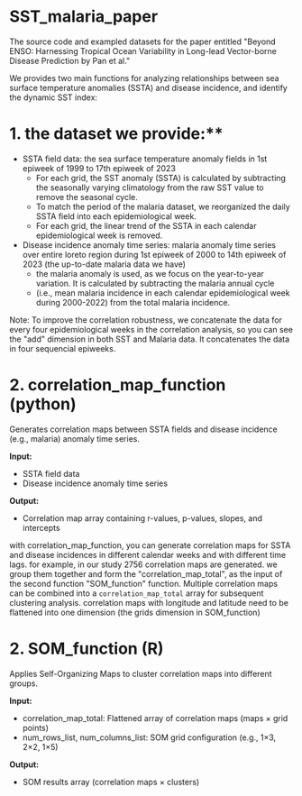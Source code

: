 # SST_malaria_paper
The source code and exampled datasets for the paper entitled "Beyond ENSO: Harnessing Tropical Ocean Variability in Long-lead Vector-borne Disease Prediction by Pan et al."

We provides two main functions for analyzing relationships between sea surface temperature anomalies (SSTA) and disease incidence, and identify the dynamic SST index:

# 1. the dataset we provide:**
- SSTA field data: the sea surface temperature anomaly fields in 1st epiweek of 1999 to 17th epiweek of 2023
    - For each grid, the SST anomaly (SSTA) is calculated by subtracting the seasonally varying climatology from the raw SST value to remove the seasonal cycle. 
    - To match the period of the malaria dataset, we reorganized the daily SSTA field into each epidemiological week. 
    - For each grid, the linear trend of the SSTA in each calendar epidemiological week is removed. 
- Disease incidence anomaly time series: malaria anomaly time series over entire loreto region during 1st epiweek of 2000 to 14th epiweek of 2023 (the up-to-date malaria data we have)
    - the malaria anomaly is used, as we focus on the year-to-year variation. It is calculated by subtracting the malaria annual cycle 
    - (i.e., mean malaria incidence in each calendar epidemiological week during 2000-2022) from the total malaria incidence.

Note: To improve the correlation robustness, we concatenate the data for every four epidemiological weeks in the correlation analysis, so you can see the "add" dimension in both SST and Malaria data. It concatenates the data in four sequencial epiweeks. 

# 2. correlation_map_function (python)
Generates correlation maps between SSTA fields and disease incidence (e.g., malaria) anomaly time series.

**Input:**
- SSTA field data
- Disease incidence anomaly time series

**Output:**
- Correlation map array containing r-values, p-values, slopes, and intercepts

with correlation_map_function, you can generate correlation maps for SSTA and disease incidences in different calendar weeks and with different time lags.
for example, in our study 2756 correlation maps are generated. we group them together and form the "correlation_map_total", as the input of the second function "SOM_function" function.
Multiple correlation maps can be combined into a `correlation_map_total` array for subsequent clustering analysis.
correlation maps with longitude and latitude need to be flattened into one dimension (the grids dimension in SOM_function)

# 2. SOM_function (R)
Applies Self-Organizing Maps to cluster correlation maps into different groups.

**Input:**
- correlation_map_total: Flattened array of correlation maps (maps × grid points)
- num_rows_list, num_columns_list: SOM grid configuration (e.g., 1×3, 2×2, 1×5)

**Output:**
- SOM results array (correlation maps × clusters)
